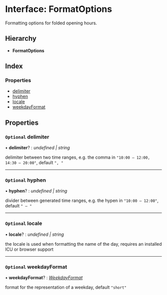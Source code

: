 
# Interface: FormatOptions

Formatting options for folded opening hours.

## Hierarchy

* **FormatOptions**

## Index

### Properties

* [delimiter](_types_.formatoptions.md#optional-delimiter)
* [hyphen](_types_.formatoptions.md#optional-hyphen)
* [locale](_types_.formatoptions.md#optional-locale)
* [weekdayFormat](_types_.formatoptions.md#optional-weekdayformat)

## Properties

### `Optional` delimiter

• **delimiter**? : *undefined | string*

delimiter between two time ranges, e.g. the comma in `"10:00 – 12:00, 14:30 – 20:00"`, default `", "`

___

### `Optional` hyphen

• **hyphen**? : *undefined | string*

divider between generated time ranges, e.g. the hypen in `"10:00 – 12:00"`, default `" – "`

___

### `Optional` locale

• **locale**? : *undefined | string*

the locale is used when formatting the name of the day, requires an installed ICU or browser support

___

### `Optional` weekdayFormat

• **weekdayFormat**? : *[WeekdayFormat](../enums/_types_.weekdayformat.md)*

format for the representation of a weekday, default `"short"`
